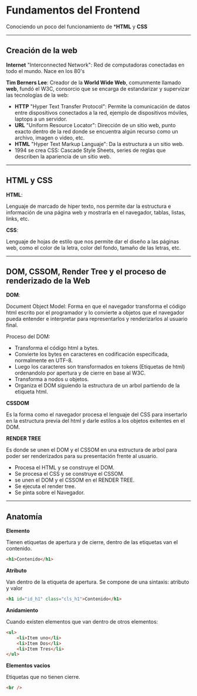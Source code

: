 # Fundamentos del Frontend

Conociendo un poco del funcionamiento de ***HTML** y **CSS**

---

## **Creación de la web**
**Internet** "Interconnected Network": Red de computadoras conectadas en todo el mundo. Nace en los 80's

**Tim Berners Lee**: Creador de la **World Wide Web**, comunmente llamado **web**, fundó el W3C, consorcio que se encarga de estandarizar y supervizar las tecnologías de la web:

* **HTTP** "Hyper Text Transfer Protocol": Permite la comunicación de datos entre dispositivos conectados a la red, ejemplo de dispositivos móviles, laptops a un servidor.
* **URL** "Uniform Resource Locator": Dirección de un sitio web, punto exacto dentro de la red donde se encuentra algún recurso como un archivo, imagen o video, etc.
* **HTML** "Hyper Text Markup Languaje": Da la estructura a un sitio web.
* 1994 se crea CSS: Cascade Style Sheets, series de reglas que describen la apariencia de un sitio web.

---

## **HTML y CSS**

**HTML**:

Lenguaje de marcado de hiper texto, nos permite dar la estructura e información de una página web y mostrarla en el navegador, tablas, listas, links, etc.

**CSS**:

Lenguaje de hojas de estilo que nos permite dar el diseño a las páginas web, como el color de la letra, color del fondo, tamaño de las letras, etc.

---

## **DOM, CSSOM, Render Tree y el proceso de renderizado de la Web**

**DOM**: 

Document Object Model: Forma en que el navegador transforma el código html escrito por el programador y lo convierte a objetos que el navegador pueda entender e interpretar para representarlos y renderizarlos al usuario final.

Proceso del DOM:

* Transforma el código html a bytes.
* Convierte los bytes en caracteres en codificación especificada, normalmente en UTF-8.
* Luego los caracteres son transformados en tokens (Etiquetas de html) ordenandolo por apertura y de cierre en base al W3C.
* Transforma a nodos u objetos.
* Organiza el DOM siguiendo la estructura de un arbol partiendo de la etiqueta html.

**CSSDOM**

Es la forma como el navegador procesa el lenguaje del CSS para insertarlo en la estructura previa del html y darle estilos a los objetos exitentes en el DOM.

**RENDER TREE**

Es donde se unen el DOM y el CSSOM en una estructura de arbol para poder ser renderizados para su presentación frente al usuario.

* Procesa el HTML y se construye el DOM.
* Se procesa el CSS y se construye el CSSOM.
* se unen el DOM y el CSSOM en el RENDER TREE.
* Se ejecuta el render tree.
* Se pinta sobre el Navegador.

---

## **Anatomía**

**Elemento**

Tienen etiquetas de apertura y de cierre, dentro de las etiquetas van el contenido.
```html
<h1>Contenido</h1>
```

**Atributo**

Van dentro de la etiqueta de apertura. Se compone de una sintaxis: atributo y valor
```html
<h1 id="id_h1" class="cls_h1">Contenido</h1>
```

**Anidamiento**

Cuando existen elementos que van dentro de otros elementos:
```html
<ul>
    <li>Item uno</li>
    <li>Item Dos</li>
    <li>Item Tres</li>
</ul>
```

**Elementos vacios**

Etiquetas que no tienen cierre.
```html
<br />
```


